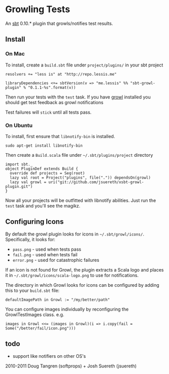 # Growling Tests

An [sbt](https://github.com/harrah/xsbt#readme) 0.10.* plugin that growls/notifies test results.

## Install

### On Mac

To install, create a `build.sbt` file under `project/plugins/` in your sbt project

    resolvers += "less is" at "http://repo.lessis.me"

    libraryDependencies <+= sbtVersion(v => "me.lessis" %% "sbt-growl-plugin" % "0.1.1-%s".format(v))

Then run your tests with the `test` task. If you have [growl](http://growl.info/) installed you should get test feedback as growl notifications

Test failures will `stick` until all tests pass.

### On Ubuntu

To install, first ensure that `libnotify-bin` is installed.

    sudo apt-get install libnotify-bin

Then create a `Build.scala` file under `~/.sbt/plugins/project` directory

    import sbt._
    object PluginDef extends Build {
      override def projects = Seq(root)
      lazy val root = Project("plugins", file(".")) dependsOn(growl)
      lazy val growl = uri("git://github.com/jsuereth/xsbt-growl-plugin.git")
    }

Now all your projects will be outfitted with libnotify abilities.  Just run the `test` task and you'll see the magikz.


## Configuring Icons

By default the growl plugin looks for icons in `~/.sbt/growl/icons/`.  Specifically, it looks for:

* `pass.png` - used when tests pass
* `fail.png` - used when tests fail
* `error.png` - used for catastrophic failures

If an icon is not found for Growl, the plugin extracts a Scala logo and places it in `~/.sbt/growl/icons/scala-logo.png` to use for notifications.

The directory in which Growl looks for icons can be configured by adding this to your `build.sbt` file:

    defaultImagePath in Growl := "/my/better/path"

You can configure images individually by reconfiguring the GrowlTestImages class.  e.g.

    images in Growl <<= (images in Growl)(i => i.copy(fail = Some("/better/fail/icon.png")))


## todo

* support like notifiers on other OS's

2010-2011 Doug Tangren (softprops) + Josh Suereth (jsuereth)
